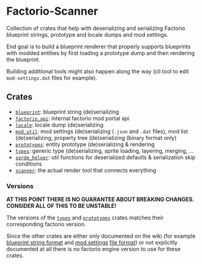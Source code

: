 # Factorio-Scanner

Collection of crates that help with deserializing and serializing Factorio blueprint strings, prototype and locale dumps and mod settings.

End goal is to build a blueprint renderer that properly supports blueprints with modded entities by first loading a prototype dump and then rendering the blueprint.

Building additional tools might also happen along the way (cli tool to edit `mod-settings.dat` files for example).

## Crates

- [`blueprint`](/blueprint/): blueprint string (de)serializing
- [`factorio_api`](/factorio_api/): internal factorio mod portal api
- [`locale`](/locale/): locale dump (de)serializing
- [`mod_util`](/mod_util/): mod settings (de)serializing (`.json` and `.dat` files), mod list (de)serializing, property tree (de)serializing (binary format only)
- [`prototypes`](/prototypes/): entity prototype (de)serializing & rendering
- [`types`](/types/): generic type (de)serializing, sprite loading, layering, merging, ...
- [`serde_helper`](/serde_helper/): util functions for deserialized defaults & serialization skip conditions
- [`scanner`](/scanner/): the actual render tool that connects everything

### Versions

**AT THIS POINT THERE IS NO GUARANTEE ABOUT BREAKING CHANGES.**\
**CONSIDER ALL OF THIS TO BE UNSTABLE!**

The versions of the [`types`](/types/) and [`prototypes`](/prototypes/) crates matches their corresponding factorio version.

Since the other crates are either only documented on the wiki (for example [blueprint string format](https://wiki.factorio.com/Blueprint_string_format) and [mod settings](https://wiki.factorio.com/Tutorial:Mod_settings) [file format](https://wiki.factorio.com/Mod_settings_file_format)) or not explicitly documented at all there is no factorio engine version to use for these crates.
